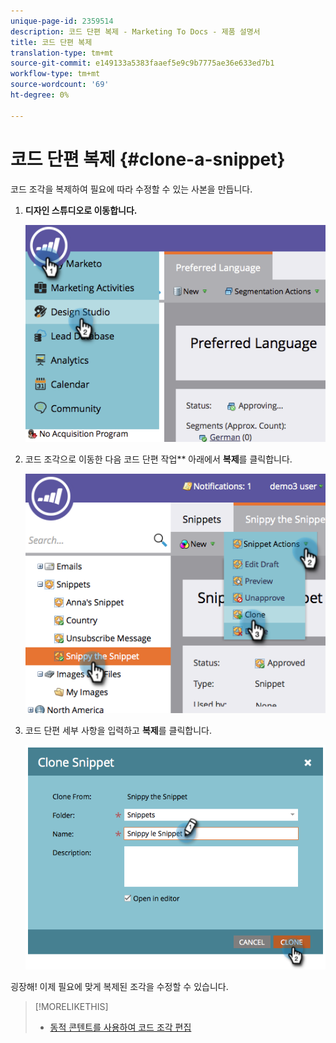 ```yaml
---
unique-page-id: 2359514
description: 코드 단편 복제 - Marketing To Docs - 제품 설명서
title: 코드 단편 복제
translation-type: tm+mt
source-git-commit: e149133a5383faaef5e9c9b7775ae36e633ed7b1
workflow-type: tm+mt
source-wordcount: '69'
ht-degree: 0%

---
```



# 코드 단편 복제 {#clone-a-snippet}

코드 조각을 복제하여 필요에 따라 수정할 수 있는 사본을 만듭니다.

1. **디자인 스튜디오로 이동합니다.**

   ![](assets/image2014-9-16-10-3a32-3a36.png)

1. 코드 조각으로 이동한 다음 코드 단편 작업** 아래에서 **복제**&#x200B;를 클릭합니다.

   ![](assets/image2014-9-16-10-3a32-3a44.png)

1. 코드 단편 세부 사항을 입력하고 **복제**&#x200B;를 클릭합니다.

   ![](assets/image2014-9-16-10-3a32-3a53.png)

굉장해! 이제 필요에 맞게 복제된 조각을 수정할 수 있습니다.

>[!MORELIKETHIS]
>
>* [동적 콘텐트를 사용하여 코드 조각 편집](edit-snippets-with-dynamic-content.md)

>




